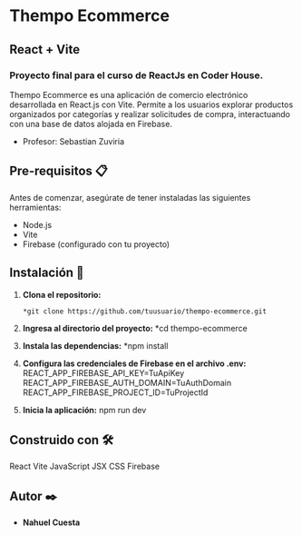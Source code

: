 # Thempo Ecommerce
## React + Vite

### Proyecto final para el curso de ReactJs en Coder House. 
Thempo Ecommerce es una aplicación de comercio electrónico desarrollada en React.js con Vite. Permite a los usuarios explorar productos organizados por categorías y realizar solicitudes de compra, interactuando con una base de datos alojada en Firebase.

 * Profesor: Sebastian Zuviria

## Pre-requisitos 📋

Antes de comenzar, asegúrate de tener instaladas las siguientes herramientas:

- Node.js
- Vite
- Firebase (configurado con tu proyecto)

## Instalación 🔧

1. **Clona el repositorio:**

   ```bash
   *git clone https://github.com/tuusuario/thempo-ecommerce.git

2. **Ingresa al directorio del proyecto:**
 *cd thempo-ecommerce

3. **Instala las dependencias:**
 *npm install

4. **Configura las credenciales de Firebase en el archivo .env:**
 REACT_APP_FIREBASE_API_KEY=TuApiKey
REACT_APP_FIREBASE_AUTH_DOMAIN=TuAuthDomain
REACT_APP_FIREBASE_PROJECT_ID=TuProjectId

5. **Inicia la aplicación:**
npm run dev

## Construido con 🛠️
React
Vite
JavaScript
JSX
CSS
Firebase

## Autor ✒️

- **Nahuel Cuesta**

